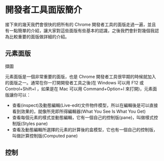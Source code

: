 # 開發者工具面版簡介

接下來的幾天我們會很快的把所有的 Chrome 開發者工具的面版走過一遍，並且有一點簡單的介紹，讓大家對這些面版有些基本的認識，之後我們會針對幾個我認為比較重要的面版做詳細的介紹。

## 元素面版

擷圖

元素面版是一個非常重要的面版，也是 Chrome 開發者工具很早期的時候就加入的面版之一。通常在你一打開開發者工具之後(在 Windows 可以用 F12 或 Control+Shift+I ，如果是在 Mac 可以用 Command+Option+I 來打開)，元素面版讓你可以：
- 查看(inspect)及動態編輯(Live-edit)文件物件模型，所以在編輯後是可以直接看到效果的，就像所見即所得編輯器(What You See Is What You Get)
- 查看每個元素的樣式並動態編輯，它有一個自己的控制版(pane)，叫做樣式控制版(Styles pane)
- 查看及動態編輯所選擇的元素的計算後的盒模型，它也有一個自己的控制版，叫做計算控制版(Computed pane)


## 控制
